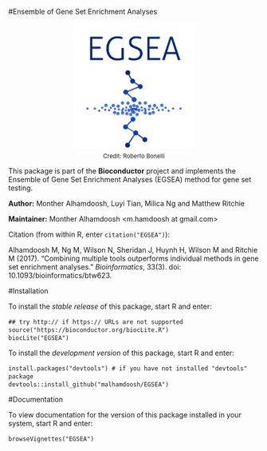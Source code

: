 #Ensemble of Gene Set Enrichment Analyses

<div align="center">
<img src="inst/logo/EGSEA_logo.png" align="middle" width=250 />
<br />
<sub>Credit: Roberto Bonelli </sub>
</div>

This package is part of the **Bioconductor** project and implements the Ensemble of Gene Set Enrichment Analyses (EGSEA) method for gene set testing.

**Author:** Monther Alhamdoosh, Luyi Tian, Milica Ng and Matthew Ritchie

**Maintainer:** Monther Alhamdoosh <m.hamdoosh at gmail.com>

Citation (from within R, enter ```citation("EGSEA")```):

Alhamdoosh M, Ng M, Wilson N, Sheridan J, Huynh H, Wilson M and Ritchie M (2017). “Combining multiple tools outperforms individual methods in gene set enrichment analyses.” *Bioinformatics*, 33(3). doi: 10.1093/bioinformatics/btw623.

#Installation

To install the *stable release* of this package, start R and enter:
```{r}
## try http:// if https:// URLs are not supported
source("https://bioconductor.org/biocLite.R")
biocLite("EGSEA")
```

To install the *development version* of this package, start R and enter:
```{r}
install.packages("devtools") # if you have not installed "devtools" package
devtools::install_github("malhamdoosh/EGSEA")
```

#Documentation

To view documentation for the version of this package installed in your system, start R and enter:
```{r}
browseVignettes("EGSEA")
```


